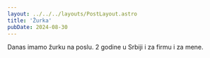 ```yaml
---
layout: ../../../layouts/PostLayout.astro
title: 'Žurka'
pubDate: 2024-08-30
---
```


Danas imamo žurku na poslu. 2 godine u Srbiji i za firmu i za mene.
